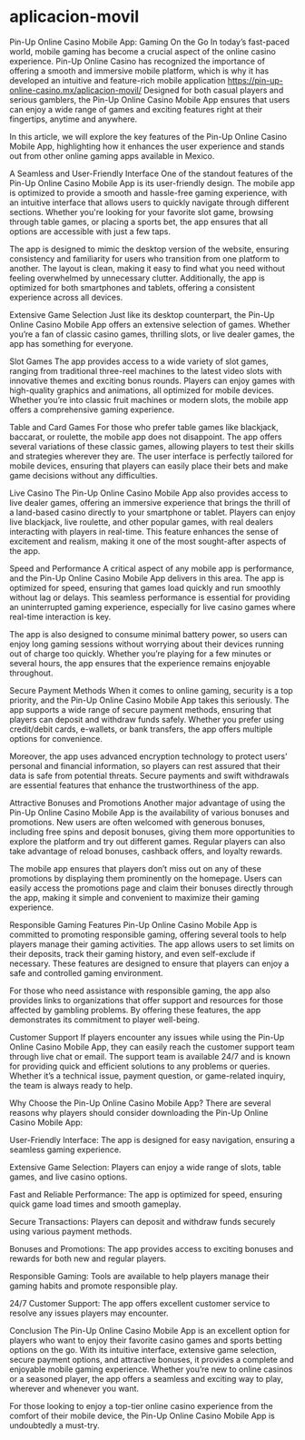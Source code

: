 # aplicacion-movil
Pin-Up Online Casino Mobile App: Gaming On the Go
In today’s fast-paced world, mobile gaming has become a crucial aspect of the online casino experience. Pin-Up Online Casino has recognized the importance of offering a smooth and immersive mobile platform, which is why it has developed an intuitive and feature-rich mobile application https://pin-up-online-casino.mx/aplicacion-movil/ Designed for both casual players and serious gamblers, the Pin-Up Online Casino Mobile App ensures that users can enjoy a wide range of games and exciting features right at their fingertips, anytime and anywhere.

In this article, we will explore the key features of the Pin-Up Online Casino Mobile App, highlighting how it enhances the user experience and stands out from other online gaming apps available in Mexico.

A Seamless and User-Friendly Interface
One of the standout features of the Pin-Up Online Casino Mobile App is its user-friendly design. The mobile app is optimized to provide a smooth and hassle-free gaming experience, with an intuitive interface that allows users to quickly navigate through different sections. Whether you're looking for your favorite slot game, browsing through table games, or placing a sports bet, the app ensures that all options are accessible with just a few taps.

The app is designed to mimic the desktop version of the website, ensuring consistency and familiarity for users who transition from one platform to another. The layout is clean, making it easy to find what you need without feeling overwhelmed by unnecessary clutter. Additionally, the app is optimized for both smartphones and tablets, offering a consistent experience across all devices.

Extensive Game Selection
Just like its desktop counterpart, the Pin-Up Online Casino Mobile App offers an extensive selection of games. Whether you’re a fan of classic casino games, thrilling slots, or live dealer games, the app has something for everyone.

Slot Games
The app provides access to a wide variety of slot games, ranging from traditional three-reel machines to the latest video slots with innovative themes and exciting bonus rounds. Players can enjoy games with high-quality graphics and animations, all optimized for mobile devices. Whether you’re into classic fruit machines or modern slots, the mobile app offers a comprehensive gaming experience.

Table and Card Games
For those who prefer table games like blackjack, baccarat, or roulette, the mobile app does not disappoint. The app offers several variations of these classic games, allowing players to test their skills and strategies wherever they are. The user interface is perfectly tailored for mobile devices, ensuring that players can easily place their bets and make game decisions without any difficulties.

Live Casino
The Pin-Up Online Casino Mobile App also provides access to live dealer games, offering an immersive experience that brings the thrill of a land-based casino directly to your smartphone or tablet. Players can enjoy live blackjack, live roulette, and other popular games, with real dealers interacting with players in real-time. This feature enhances the sense of excitement and realism, making it one of the most sought-after aspects of the app.

Speed and Performance
A critical aspect of any mobile app is performance, and the Pin-Up Online Casino Mobile App delivers in this area. The app is optimized for speed, ensuring that games load quickly and run smoothly without lag or delays. This seamless performance is essential for providing an uninterrupted gaming experience, especially for live casino games where real-time interaction is key.

The app is also designed to consume minimal battery power, so users can enjoy long gaming sessions without worrying about their devices running out of charge too quickly. Whether you’re playing for a few minutes or several hours, the app ensures that the experience remains enjoyable throughout.

Secure Payment Methods
When it comes to online gaming, security is a top priority, and the Pin-Up Online Casino Mobile App takes this seriously. The app supports a wide range of secure payment methods, ensuring that players can deposit and withdraw funds safely. Whether you prefer using credit/debit cards, e-wallets, or bank transfers, the app offers multiple options for convenience.

Moreover, the app uses advanced encryption technology to protect users’ personal and financial information, so players can rest assured that their data is safe from potential threats. Secure payments and swift withdrawals are essential features that enhance the trustworthiness of the app.

Attractive Bonuses and Promotions
Another major advantage of using the Pin-Up Online Casino Mobile App is the availability of various bonuses and promotions. New users are often welcomed with generous bonuses, including free spins and deposit bonuses, giving them more opportunities to explore the platform and try out different games. Regular players can also take advantage of reload bonuses, cashback offers, and loyalty rewards.

The mobile app ensures that players don’t miss out on any of these promotions by displaying them prominently on the homepage. Users can easily access the promotions page and claim their bonuses directly through the app, making it simple and convenient to maximize their gaming experience.

Responsible Gaming Features
Pin-Up Online Casino Mobile App is committed to promoting responsible gaming, offering several tools to help players manage their gaming activities. The app allows users to set limits on their deposits, track their gaming history, and even self-exclude if necessary. These features are designed to ensure that players can enjoy a safe and controlled gaming environment.

For those who need assistance with responsible gaming, the app also provides links to organizations that offer support and resources for those affected by gambling problems. By offering these features, the app demonstrates its commitment to player well-being.

Customer Support
If players encounter any issues while using the Pin-Up Online Casino Mobile App, they can easily reach the customer support team through live chat or email. The support team is available 24/7 and is known for providing quick and efficient solutions to any problems or queries. Whether it’s a technical issue, payment question, or game-related inquiry, the team is always ready to help.

Why Choose the Pin-Up Online Casino Mobile App?
There are several reasons why players should consider downloading the Pin-Up Online Casino Mobile App:

User-Friendly Interface: The app is designed for easy navigation, ensuring a seamless gaming experience.

Extensive Game Selection: Players can enjoy a wide range of slots, table games, and live casino options.

Fast and Reliable Performance: The app is optimized for speed, ensuring quick game load times and smooth gameplay.

Secure Transactions: Players can deposit and withdraw funds securely using various payment methods.

Bonuses and Promotions: The app provides access to exciting bonuses and rewards for both new and regular players.

Responsible Gaming: Tools are available to help players manage their gaming habits and promote responsible play.

24/7 Customer Support: The app offers excellent customer service to resolve any issues players may encounter.

Conclusion
The Pin-Up Online Casino Mobile App is an excellent option for players who want to enjoy their favorite casino games and sports betting options on the go. With its intuitive interface, extensive game selection, secure payment options, and attractive bonuses, it provides a complete and enjoyable mobile gaming experience. Whether you’re new to online casinos or a seasoned player, the app offers a seamless and exciting way to play, wherever and whenever you want.

For those looking to enjoy a top-tier online casino experience from the comfort of their mobile device, the Pin-Up Online Casino Mobile App is undoubtedly a must-try.
